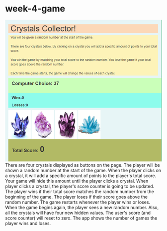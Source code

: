 # week-4-game
 ![alt text](assets/images/Capture1.PNG "Four Crystals")
There are four crystals displayed as buttons on the page.
The player will be shown a random number at the start of the game.
When the player clicks on a crystal, it will add a specific amount of points to the player's total score.
Your game will hide this amount until the player clicks a crystal.
When player clicks a crystal, the player's score counter is going to be updated.
The player wins if their total score matches the random number from the beginning of the game.
The player loses if their score goes above the random number.
The game restarts whenever the player wins or loses.
When the game begins again, the player sees a new random number. Also, all the crystals will have four new hidden values. The user's score (and score counter) will reset to zero.
The app shows the number of games the player wins and loses.